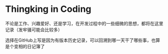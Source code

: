 # Thingking in Coding
不论是工作、兴趣爱好、还是学习，在开发过程中的一些细微的思想，都将在这里记录（发牢骚可能会比较多）

选择在GitHub上写是因为有版本历史记录，可以回溯到哪一天干了哪些事，也算是个变相的日记簿了
